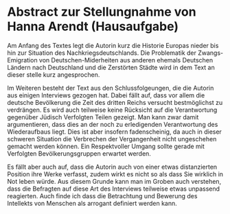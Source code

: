 # Abstract zur Stellungnahme von Hanna Arendt (Hausaufgabe)

Am Anfang des Textes legt die Autorin kurz die Historie Europas nieder bis hin zur Situation des Nachkriegsdeutschlands.
Die Problematik der Zwangs-Emigration von Deutschen-Miderheiten aus anderen ehemals Deutschen Ländern nach Deutschland und die Zerstörten Städte wird in dem Text an dieser stelle kurz angesprochen. 

Im Weiteren besteht der Text aus den Schlussfolgeungen, die die Autorin aus einigen Interviews gezogen hat. 
Dabei fällt auf, dass vor allem die deutsche Bevölkerung die Zeit des dritten Reichs versucht bestmöglichst zu verdrängen. 
Es wird auch teilweise keine Rücksicht auf die Verantwortung gegenüber Jüdisch Verfolgten Teilen gezeigt. 
Man kann zwar damit argumentieren, dass dies an der noch zu erledigenden Verantwortung des Wiederaufbaus liegt.
Dies ist aber insofern fadenscheinig, da auch in dieser schweren Situation die Verbrechen der Vergangenheit nicht ungeschehen gemacht werden können. Ein Respektvoller Umgang sollte gerade mit Verfolgten Bevölkerungsgruppen erwartet werden. 

Es fällt aber auch auf, dass die Autorin auch von einer etwas distanzierten Position ihre Werke verfasst, zudem wirkt es nicht so als dass Sie wirklich in Not leben würde.
Aus diesem Grunde kann man im Groben auch verstehen, dass die Befragten auf diese Art des Interviews teilweise etwas unpassend reagierten. 
Auch finde ich dass die Betrachtung und Bewerung des Intellekts von Menschen als arrogant definiert werden kann.
